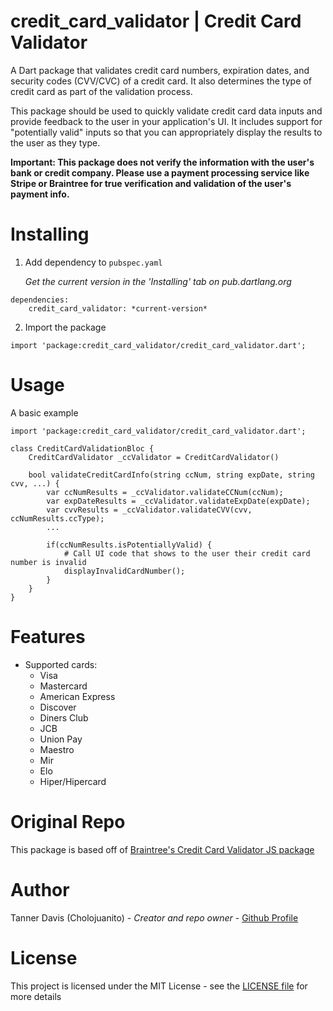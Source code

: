# credit_card_validator | Credit Card Validator
A Dart package that validates credit card numbers, expiration dates, and security codes (CVV/CVC) of a credit card. It also determines the type of credit card as part of the validation process.

This package should be used to quickly validate credit card data inputs and provide feedback to the user in your application's UI. It includes support for "potentially valid" inputs so that you can appropriately display the results to the user as they type.

**Important: This package does not verify the information with the user's bank or credit company. Please use a payment processing service like Stripe or Braintree for true verification and validation of the user's payment info.**

# Installing
1. Add dependency to `pubspec.yaml`

    *Get the current version in the 'Installing' tab on pub.dartlang.org*
```
dependencies:
    credit_card_validator: *current-version*
```

2. Import the package
```
import 'package:credit_card_validator/credit_card_validator.dart';
```

#  Usage
A basic example
```
import 'package:credit_card_validator/credit_card_validator.dart';

class CreditCardValidationBloc {
    CreditCardValidator _ccValidator = CreditCardValidator()

    bool validateCreditCardInfo(string ccNum, string expDate, string cvv, ...) {
        var ccNumResults = _ccValidator.validateCCNum(ccNum);
        var expDateResults = _ccValidator.validateExpDate(expDate);
        var cvvResults = _ccValidator.validateCVV(cvv, ccNumResults.ccType);
        ...

        if(ccNumResults.isPotentiallyValid) {
            # Call UI code that shows to the user their credit card number is invalid
            displayInvalidCardNumber();
        }
    }
}

```

# Features
* Supported cards:
  * Visa
  * Mastercard
  * American Express
  * Discover
  * Diners Club
  * JCB
  * Union Pay
  * Maestro
  * Mir
  * Elo
  * Hiper/Hipercard

# Original Repo
This package is based off of [Braintree's Credit Card Validator JS package](https://github.com/braintree/card-validator)

# Author
Tanner Davis (Cholojuanito) - *Creator and repo owner* - [Github Profile](https://github.com/cholojuanito)

# License
This project is licensed under the MIT License - see the [LICENSE file](LICENSE) for more details
